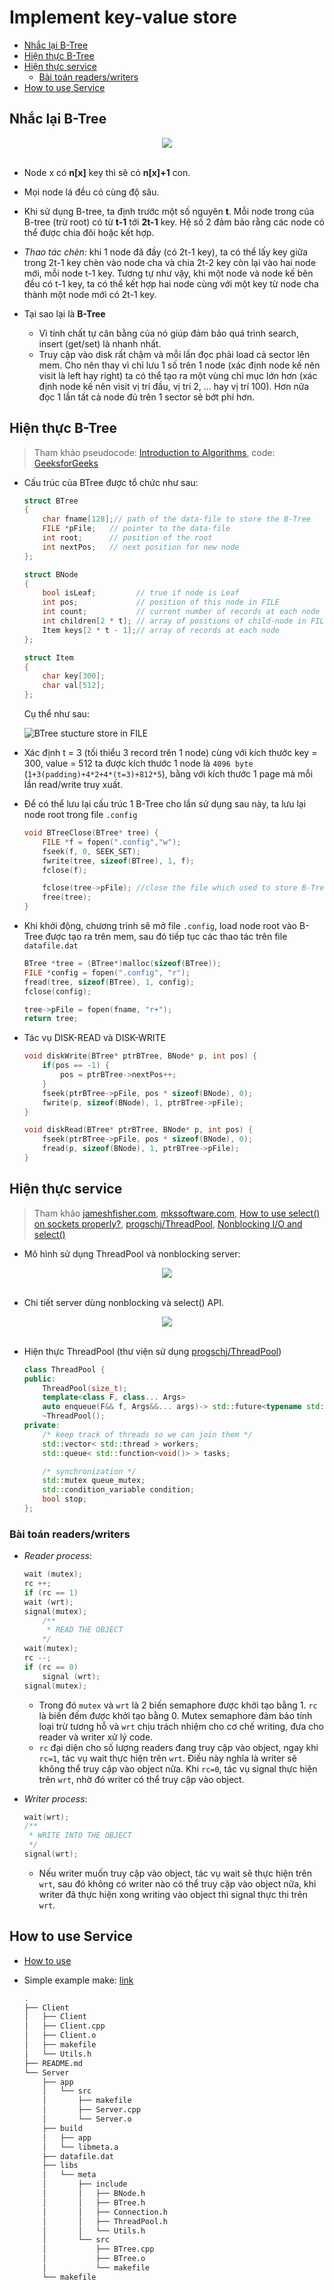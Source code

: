 # Implement key-value store

  - [Nhắc lại B-Tree](#nh%e1%ba%afc-l%e1%ba%a1i-b-tree)
  - [Hiện thực B-Tree](#hi%e1%bb%87n-th%e1%bb%b1c-b-tree)
  - [Hiện thực service](#hi%e1%bb%87n-th%e1%bb%b1c-service)
    - [Bài toán readers/writers](#b%c3%a0i-to%c3%a1n-readerswriters)
  - [How to use Service](#how-to-use-service)

## Nhắc lại B-Tree

<div align="center">
	<img src="./img/btree.jpeg" >
	<br/>
	<span align="center"><i></i></span>
	<br/>

</div>

- Node x có **n[x]** key thì sẽ có **n[x]+1** con.
- Mọi node lá đều có cùng độ sâu.
- Khi sử dụng B-tree, ta định trước một số nguyên **t**. Mỗi node trong của B-tree (trừ root) có từ **t-1** tới **2t-1** key. Hệ số 2 đảm bảo rằng các node có thể được chia đôi hoặc kết hợp.
- *Thao tác chèn:* khi 1 node đã đầy (có 2t-1 key), ta có thể lấy key giữa trong 2t-1 key chèn vào node cha và chia 2t-2 key còn lại vào hai node mới, mỗi node t-1 key. Tương tự như vậy, khi một node và node kế bên đều có t-1 key, ta có thể kết hợp hai node cùng với một key từ node cha thành một node mới có 2t-1 key.

- Tại sao lại là **B-Tree**

  - Vì tính chất tự cân bằng của nó giúp đảm bảo quá trình search, insert (get/set) là nhanh nhất.
  - Truy cập vào disk rất chậm và mỗi lần đọc phải load cả sector lên mem. Cho nên thay vì chỉ lưu 1 số trên 1 node (xác định node kế nên visit là left hay right) ta có thể tạo ra một vùng chỉ mục lớn hơn (xác định node kế nên visit vị trí đầu, vị trí 2, ... hay vị trí 100). Hơn nữa đọc 1 lần tất cả node đủ trên 1 sector sẽ bớt phí hơn.

## Hiện thực B-Tree

> Tham khảo pseudocode: [Introduction to Algorithms](http://staff.ustc.edu.cn/~csli/graduate/algorithms/book6/chap19.htm), code: [GeeksforGeeks](https://www.geeksforgeeks.org/b-tree-set-3delete/)

- Cấu trúc của BTree được tổ chức như sau:

    ```c++
    struct BTree
    {
        char fname[128];// path of the data-file to store the B-Tree
        FILE *pFile;   // pointer to the data-file
        int root;      // position of the root
        int nextPos;   // next position for new node
    };

    struct BNode
    {
        bool isLeaf;         // true if node is Leaf
        int pos;             // position of this node in FILE
        int count;           // current number of records at each node
        int children[2 * t]; // array of positions of child-node in FILE
        Item keys[2 * t - 1];// array of records at each node
    };

    struct Item
    {
        char key[300];
        char val[512];
    };
    ```
    Cụ thể như sau:

    ![BTree stucture store in FILE](./img/BTreeStruct.png)

- Xác định t = 3 (tối thiểu 3 record trên 1 node) cùng với kích thước key = 300, value = 512 ta được kích thước 1 node là `4096 byte` (`1+3(padding)+4*2+4*(t=3)+812*5`), bằng với kích thước 1 page mà mỗi lần read/write truy xuất.
- Để có thể lưu lại cấu trúc 1 B-Tree cho lần sử dụng sau này, ta lưu lại node root trong file `.config`

    ```c++
    void BTreeClose(BTree* tree) {
        FILE *f = fopen(".config","w");
        fseek(f, 0, SEEK_SET);
        fwrite(tree, sizeof(BTree), 1, f);
        fclose(f);

        fclose(tree->pFile); //close the file which used to store B-Tree
        free(tree);
    }
    ```
- Khi khởi động, chương trình sẽ mở file `.config`, load node root vào B-Tree được tạo ra trên mem, sau đó tiếp tục các thao tác trên file `datafile.dat`

    ```c++
    BTree *tree = (BTree*)malloc(sizeof(BTree));
    FILE *config = fopen(".config", "r");
    fread(tree, sizeof(BTree), 1, config);
    fclose(config);

    tree->pFile = fopen(fname, "r+");
    return tree;
    ```
- Tác vụ DISK-READ và DISK-WRITE

    ```c++
    void diskWrite(BTree* ptrBTree, BNode* p, int pos) {
        if(pos == -1) {
            pos = ptrBTree->nextPos++;
        }
        fseek(ptrBTree->pFile, pos * sizeof(BNode), 0);
        fwrite(p, sizeof(BNode), 1, ptrBTree->pFile);
    }

    void diskRead(BTree* ptrBTree, BNode* p, int pos) {
        fseek(ptrBTree->pFile, pos * sizeof(BNode), 0);
        fread(p, sizeof(BNode), 1, ptrBTree->pFile);
    }
    ```

## Hiện thực service

> Tham khảo [jameshfisher.com](https://jameshfisher.com/2017/04/05/set_socket_nonblocking/), [mkssoftware.com](https://www.mkssoftware.com/docs/man3/select.3.asp), [How to use select() on sockets properly?](https://stackoverflow.com/questions/32711521/how-to-use-select-on-sockets-properly), [progschj/ThreadPool](https://github.com/progschj/ThreadPool), [Nonblocking I/O and select()](https://www.ibm.com/support/knowledgecenter/en/ssw_ibm_i_72/rzab6/xnonblock.htm)

- Mô hình sử dụng ThreadPool và nonblocking server:

<div align="center">
	<img src="./img/kvdia.png" >
	<br/>
	<span align="center"><i></i></span>
	<br/>

</div>

- Chi tiết server dùng nonblocking và select() API.

<div align="center">
	<img src="./img/nonblocking.gif" >
	<br/>
	<span align="center"><i></i></span>
	<br/>

</div>

- Hiện thực ThreadPool (thư viện sử dụng [progschj/ThreadPool](https://github.com/progschj/ThreadPool))

    ```c++
    class ThreadPool {
    public:
        ThreadPool(size_t);
        template<class F, class... Args>
        auto enqueue(F&& f, Args&&... args)-> std::future<typename std::result_of<F(Args...)>::type>;
        ~ThreadPool();
    private:
        /* keep track of threads so we can join them */
        std::vector< std::thread > workers;
        std::queue< std::function<void()> > tasks;

        /* synchronization */
        std::mutex queue_mutex;
        std::condition_variable condition;
        bool stop;
    };
    ```

### Bài toán readers/writers

- *Reader process*:

    ```c++
    wait (mutex);
    rc ++;
    if (rc == 1)
    wait (wrt);
    signal(mutex);
        /**
         * READ THE OBJECT
        */
    wait(mutex);
    rc --;
    if (rc == 0)
        signal (wrt);
    signal(mutex);

    ```

  - Trong đó `mutex` và `wrt` là 2 biến semaphore được khởi tạo bằng 1. `rc` là biến đếm được khởi tạo bằng 0. Mutex semaphore đảm bảo tính loại trừ tương hỗ và `wrt` chịu trách nhiệm cho cơ chế writing, đưa cho reader và writer xử lý code.
  - `rc` đại diện cho số lượng readers đang truy cập vào object, ngay khi `rc=1`, tác vụ wait thực hiện trên `wrt`. Điều này nghĩa là writer sẽ không thể truy cập vào object nữa. Khi `rc=0`, tác vụ signal thực hiện trên `wrt`, nhờ đó writer có thể truy cập vào object.

- *Writer process*:

    ```c++
    wait(wrt);
    /**
     * WRITE INTO THE OBJECT
     */
    signal(wrt);
    ```
  
  - Nếu writer muốn truy cập vào object, tác vụ wait sẽ thực hiện trên `wrt`, sau đó không có writer nào có thể truy cập vào object nữa, khi writer đã thực hiện xong writing vào object thì signal thực thi trên `wrt`.

## How to use Service

- [How to use](./install.md)
- Simple example make: [link](https://github.com/anhldbk/simple-make/blob/master/README.md)

    ```sh
    .
    ├── Client
    │   ├── Client
    │   ├── Client.cpp
    │   ├── Client.o
    │   ├── makefile
    │   └── Utils.h
    ├── README.md
    └── Server
        ├── app
        │   └── src
        │       ├── makefile
        │       ├── Server.cpp
        │       └── Server.o
        ├── build
        │   ├── app
        │   └── libmeta.a
        ├── datafile.dat
        ├── libs
        │   └── meta
        │       ├── include
        │       │   ├── BNode.h
        │       │   ├── BTree.h
        │       │   ├── Connection.h
        │       │   ├── ThreadPool.h
        │       │   └── Utils.h
        │       └── src
        │           ├── BTree.cpp
        │           ├── BTree.o
        │           └── makefile
        └── makefile
    ```
